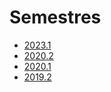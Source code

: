 # Semestres

* [2023.1](https://github.com/ect-info/ml/blob/master/2023_1.md)
* [2020.2](https://github.com/ect-info/ml/blob/master/2020_2.md)
* [2020.1](https://github.com/ect-info/ml/blob/master/2020_1.md)
* [2019.2](https://github.com/ect-info/ml/blob/master/2019_2.md)
